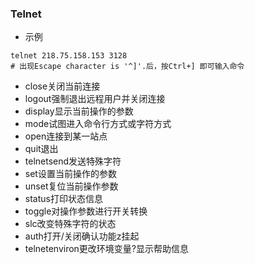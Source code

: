 ### Telnet
- 示例
```shell script
telnet 218.75.158.153 3128
# 出现Escape character is '^]'.后，按Ctrl+] 即可输入命令
```
- close关闭当前连接
- logout强制退出远程用户并关闭连接
- display显示当前操作的参数
- mode试图进入命令行方式或字符方式
- open连接到某一站点
- quit退出
- telnetsend发送特殊字符
- set设置当前操作的参数
- unset复位当前操作参数
- status打印状态信息
- toggle对操作参数进行开关转换
- slc改变特殊字符的状态
- auth打开/关闭确认功能z挂起
- telnetenviron更改环境变量?显示帮助信息